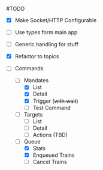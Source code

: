 #TODO

- [x] Make Socket/HTTP Configurable
- [ ] Use types form main app
- [ ] Generic handling for stuff

- [x] Refactor to topics
- [ ] Commands
  - [ ] Mandates
    - [x] List
    - [x] Detail
    - [x] Trigger (~~with wait~~)
    - [ ] Test Command

  - [ ] Targets
      - [ ] List
      - [ ] Detail
      - [ ] Actions (TBD)
      
  - [ ] Queue
    - [x] Stats
    - [x] Enqueued Trains
    - [ ] Cancel Trains
